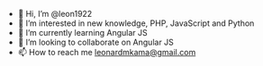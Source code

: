 - 👋 Hi, I’m @leon1922
- 👀 I’m interested in new knowledge, PHP, JavaScript and Python
- 🌱 I’m currently learning Angular JS
- 💞️ I’m looking to collaborate on Angular JS
- 📫 How to reach me leonardmkama@gmail.com

<!---
leon1922/leon1922 is a ✨ special ✨ repository because its `README.md` (this file) appears on your GitHub profile.
You can click the Preview link to take a look at your changes.
--->
